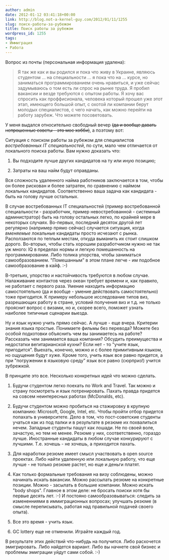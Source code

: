 ```yaml
---
author: admin
date: 2012-01-12 03:41:18+00:00
link: http://blog.not-a-kernel-guy.com/2012/01/11/1255
slug: поиск-работы-за-рубежом
title: Поиск работы за рубежом
wordpress_id: 1255
tags:
- Иммиграция
- Работа
---
```


Вопрос из почты (персональная информация удалена):

> Я так же как и вы родился и пока что живу в Украине, являюсь студентом ... на специальности ... я пока что на ... курсе, но заниматься программированием очень нравиться, и уже сейчас задумываюсь о том есть ли спрос на рынке труда. Я пробил вакансии и везде требуются с опытом работы. Я хочу вас спросить как проффисионала, человека который прошел уже этот этап, имеющего большой опыт, с охотой ли компании берут молодых специалистов, с чего начать, как можно перейти на работу зарубеж. Что можете посоветовать.

У меня выдался относительно свободный вечер <del>(да и вообще давать непрошенные советы - это мое хобби)</del>, а поэтому вот:

Ситуация с поиском работы за рубежом для специалистов _востребованных IT специальностей_, по сути, мало чем отличается от локального поиска работы. Вам нужно доказать что:

  1. Вы подходите лучше других кандидатов на ту или иную позицию;

  2. Затраты на ваш найм будут оправданы.

Вся сложность удаленного найма работников заключается в том, чтобы он более рискован и более затратен, по сравнению с наймом локальных кандидатов. Соответственно ваша задача как кандидата - быть на голову лучше остальных.

В случае востребованных IT специальностей (пример востребованной специальности - разработчик, пример невостребованной - системный администратор) быть на голову остальных легко, по крайней мере в некоторых случаях. Во-первых, последний десяток другой лет регулярно (например прямо сейчас) случается ситуация, когда _вменяемые_ локальные кандидаты просто исчезают с рынка. Расползаются по теплым местам, откуда выманить их стоит слишком дорого. Во-вторых, чтобы стать хорошим разработчиком нужно не так уж много: IQ в пределах нормы и легкую помешанность на программировании. Либо толика упорства, чтобы заниматься самообразованием. "Помешанным" в этом плане легче - им подобное самообразование в кайф. :-)

В-третьих, упорство и настойчивость требуются в любом случае. Налаживание контактов через океан требует времени и, как правило, не работает с первого раза. Умение находить информацию самостоятельно (да и вообще - умение действовать самостоятельно) тоже пригодится. К примеру небольшое исследование типов виз, разрешающих работу в стране, условий получения виз и т.д. не только прояснит вопрос с визами, но и, скорее всего, поможет узнать наиболее типичные сценарии выезда.

Ну и язык нужно учить прямо сейчас. А лучше - еще вчера. Критерии знания языка простые. Понимаете фильмы без перевода? Можете без особой подкотовки объяснить чем вы занимаетесь на работе? Рассказать чем занимается ваша компания? Обсудить преимущества и недостатки вегитарианской кухни? Если нет - то "учите язык, пригодится". Выехать, конечно, можно и с более примитивным языком, но ощущения будут хуже. Кроме того, учить язык все равно придется, а при "погружении в языковую среду" язык все равно (сюрприз!) учится зубрежкой.

В принципе это все. Несколько конкретных идей что можно сделать.

  1. Будучи студентом легко поехать по Work and Travel. Так можно и страну посмотреть и язык потренировать. Пахать правда придется на совсем неинтересных работах (McDonalds, etc).

  2. Будучи студентом можно пробиться на стажировку в крупную компанию: Microsoft, Google, Intel, etc. Чтобы пройти отбор придется попахать в университете. Дело в том, что пост-советские студенты учаться как из под палки и в результате в резюме их похвалиться нечем. Западные студенты пашут как лошади. Не по своей воле, зачастую, но тем не менее. Резюме у них, соответственно, гораздо лучше. Иностранные кандидаты в любом случае конкурируют с лучшими. Т.е. хочешь - не хочешь, а приходится пахать.

  3. Для наработки резюме имеет смысл участвовать в open source проектах. Либо найти удаленную или локальную работу, что еще лучше - не только резюме растет, но еще и деньги платят.

  4. Как только формальные требования на визу соблюдены, можно начинать искать вакансии. Можно рассылать резюме на конкретные позиции. Можно - засылать в большие компании. Можно искать "body shops". Главное в этом деле: не бросать поиски хотя бы  первые десять лет. :-) И постояно самообразовываться: следить за измененниями в иммиграционных вопросах; улучшать резюме (в смысле переписывать, работая над правильной подачей своего опыта).

  5. Все это время - учить язык. 

  6. GC lottery еще не отменили. Играйте каждый год.

В результате этих действий что-нибудь на получится. Либо расхочется эмигрировать. Либо найдется вариант. Либо вы начнете свой бизнес и проблемы эмиграции уйдут сами собой. :-)
